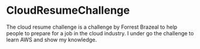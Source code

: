 # CloudResumeChallenge
The cloud resume challenge is a challenge by Forrest Brazeal to help people to prepare for a job in the cloud industry.
I under go the challenge to learn AWS and show my knowledge.
